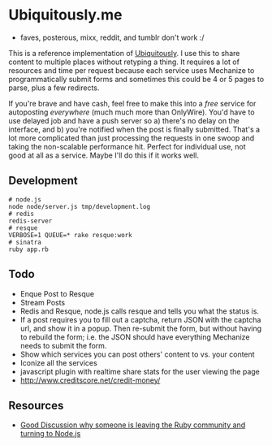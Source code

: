 # Ubiquitously.me

- faves, posterous, mixx, reddit, and tumblr don't work :/

This is a reference implementation of [Ubiquitously](http://github.com/viatropos/ubiquitously).  I use this to share content to multiple places without retyping a thing.  It requires a lot of resources and time per request because each service uses Mechanize to programmatically submit forms and sometimes this could be 4 or 5 pages to parse, plus a few redirects.

If you're brave and have cash, feel free to make this into a _free_ service for autoposting _everywhere_ (much much more than OnlyWire).  You'd have to use delayed job and have a push server so a) there's no delay on the interface, and b) you're notified when the post is finally submitted.  That's a lot more complicated than just processing the requests in one swoop and taking the non-scalable performance hit.  Perfect for individual use, not good at all as a service.  Maybe I'll do this if it works well.

## Development

    # node.js
    node node/server.js tmp/development.log
    # redis
    redis-server
    # resque
    VERBOSE=1 QUEUE=* rake resque:work
    # sinatra
    ruby app.rb

## Todo

- Enque Post to Resque
- Stream Posts
- Redis and Resque, node.js calls resque and tells you what the status is.
- If a post requires you to fill out a captcha, return JSON with the captcha url, and show it in a popup.  Then re-submit the form, but without having to rebuild the form; i.e. the JSON should have everything Mechanize needs to submit the form.
- Show which services you can post others' content to vs. your content
- Iconize all the services
- javascript plugin with realtime share stats for the user viewing the page
- http://www.creditscore.net/credit-money/

## Resources

- [Good Discussion why someone is leaving the Ruby community and turning to Node.js](http://groups.google.com/group/urug/browse_thread/thread/519f1f0d570d88e0)